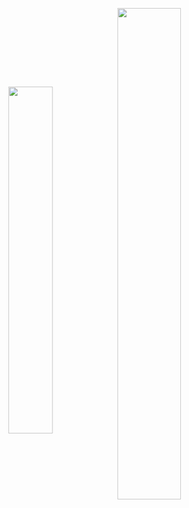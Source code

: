 
<p align="center">
<img align="center" width="42%" src="https://github-readme-stats.vercel.app/api/top-langs/?username=dmrasf&hide_langs_below=1&theme=default&line_height=27&layout=compact" />
<img align="center" width="50%" src="https://github-readme-stats.vercel.app/api?username=dmrasf&show_icons=true" />
</p> 
